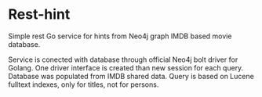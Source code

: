 # Rest-hint
Simple rest Go service for hints from Neo4j graph IMDB based movie database.

Service is conected with database through official Neo4j bolt driver for Golang.
One driver interface is created than new session for each query.
Database was populated from IMDB shared data.
Query is based on Lucene fulltext indexes, only for titles, not for persons.


